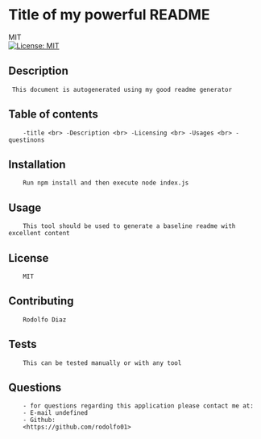 
# Title of my powerful README
MIT<br>[![License: MIT](https://img.shields.io/badge/License-MIT-yellow.svg)](https://opensource.org/licenses/MIT)
## Description 
     This document is autogenerated using my good readme generator 
## Table of contents
        -title <br> -Description <br> -Licensing <br> -Usages <br> -questinons
## Installation
        Run npm install and then execute node index.js
## Usage 
        This tool should be used to generate a baseline readme with excellent content 
## License
        MIT
## Contributing
        Rodolfo Diaz
## Tests
        This can be tested manually or with any tool
## Questions
        - for questions regarding this application please contact me at:
        - E-mail undefined
        - Github:
        <https://github.com/rodolfo01>

    